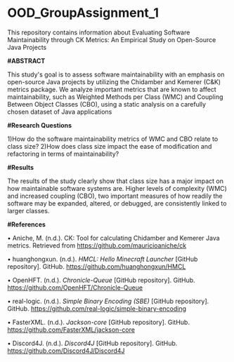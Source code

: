 # OOD_GroupAssignment_1

This repository contains information about Evaluating Software Maintainability through CK Metrics: An Empirical Study on Open-Source Java Projects


**#ABSTRACT**

This study's goal is to assess software maintainability with an emphasis on open-source Java projects by utilizing the Chidamber and Kemerer (C&K) metrics package. We analyze important metrics that are known to affect maintainability, such as Weighted Methods per Class (WMC) and Coupling Between Object Classes (CBO), using a static analysis on a carefully chosen dataset of Java applications


**#Research Questions**

1)How do the software maintainability metrics of WMC and CBO relate to class size?
2)How does class size impact the ease of modification and refactoring in terms of maintainability?


**#Results**

The results of the study clearly show that class size has a major impact on how maintainable software systems are. Higher levels of complexity (WMC) and increased coupling (CBO), two important measures of how readily the software may be expanded, altered, or debugged, are consistently linked to larger classes.

**#References**

•	Aniche, M. (n.d.). CK: Tool for calculating Chidamber and Kemerer Java metrics. Retrieved from https://github.com/mauricioaniche/ck

•	huanghongxun. (n.d.). *HMCL: Hello Minecraft Launcher* [GitHub repository]. GitHub. https://github.com/huanghongxun/HMCL


•	OpenHFT. (n.d.). *Chronicle-Queue* [GitHub repository]. GitHub. https://github.com/OpenHFT/Chronicle-Queue

•	real-logic. (n.d.). *Simple Binary Encoding (SBE)* [GitHub repository]. GitHub. https://github.com/real-logic/simple-binary-encoding

•	FasterXML. (n.d.). *Jackson-core* [GitHub repository]. GitHub. https://github.com/FasterXML/jackson-core

•	Discord4J. (n.d.). *Discord4J* [GitHub repository]. GitHub. https://github.com/Discord4J/Discord4J


